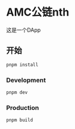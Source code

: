 # AMC公链nth

这是一个DApp

## 开始

```sh
pnpm install
```

### Development

```sh
pnpm dev
```

### Production

```sh
pnpm build
```
